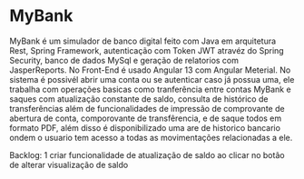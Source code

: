 # MyBank
MyBank é um simulador de banco digital feito com Java em arquitetura Rest, Spring Framework, autenticação com Token JWT atravéz do Spring Security, banco de dados MySql e geração de relatorios com JasperReports. No Front-End é usado Angular 13 com Angular Meterial. No sistema é possivél abrir uma conta ou se autenticar caso já possua uma, ele trabalha com operações basicas como tranferência entre contas MyBank e saques com atualização constante de saldo, consulta de histórico de transferências além de funcionalidades de impressão de comprovante de abertura de conta, comporovante de transfêrencia, e de saque todos em formato PDF, além disso é disponibilizado uma are de historico bancario ondem o usuario tem acesso a todas as movimentações relacionadas a ele.


Backlog:
1 criar funcionalidade de atualização de saldo ao clicar no botão de alterar visualização de saldo
